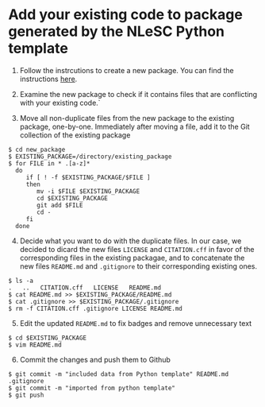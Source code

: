 # Add your existing code to package generated by the NLeSC Python template



1. Follow the instrcutions to create a new package. You can find the instructions [here](https://github.com/NLeSC/python-template#how-to-use).

2. Examine the new package to check if it contains files that are conflicting with your existing code.`

3. Move all non-duplicate files from the new package to the existing package, one-by-one. Immediately after moving a file, add it to the Git collection of the existing package
```shell
$ cd new_package
$ EXISTING_PACKAGE=/directory/existing_package
$ for FILE in * .[a-z]*
  do 
     if [ ! -f $EXISTING_PACKAGE/$FILE ]
     then
        mv -i $FILE $EXISTING_PACKAGE
        cd $EXISTING_PACKAGE
        git add $FILE
        cd -
     fi
  done
```

4. Decide what you want to do with the duplicate files. In our case, we decided to dicard the new files `LICENSE` and `CITATION.cff` in favor of the corresponding files in the existing packagae, and to concatenate the new files `README.md` and `.gitignore` to their corresponding existing ones.
```shell
$ ls -a
.   ..   CITATION.cff   LICENSE   README.md
$ cat README.md >> $EXISTING_PACKAGE/README.md
$ cat .gitignore >> $EXISTING_PACKAGE/.gitignore
$ rm -f CITATION.cff .gitignore LICENSE README.md
```

5. Edit the updated `README.md` to fix badges and remove unnecessary text

```shell
$ cd $EXISTING_PACKAGE
$ vim README.md
```

6. Commit the changes and push them to Github
```shell
$ git commit -m "included data from Python template" README.md .gitignore
$ git commit -m "imported from python template"
$ git push
```
